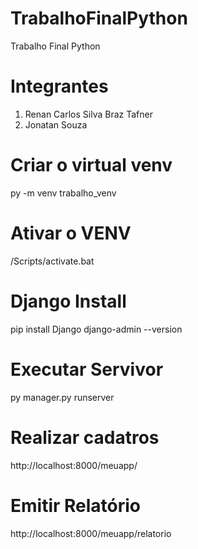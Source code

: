 # TrabalhoFinalPython
Trabalho Final Python

# Integrantes

1. Renan Carlos Silva Braz Tafner
2. Jonatan Souza

# Criar o virtual venv 
py -m venv trabalho_venv

# Ativar o VENV 
/Scripts/activate.bat

# Django Install
pip install Django
django-admin --version


# Executar Servivor
py manager.py runserver

# Realizar cadatros 
 http://localhost:8000/meuapp/

# Emitir Relatório
 http://localhost:8000/meuapp/relatorio
